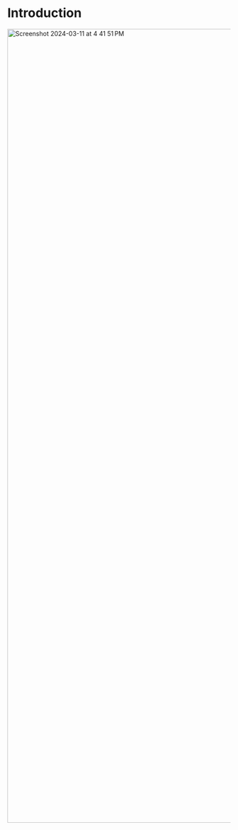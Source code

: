 # Introduction
 <img width="1792" alt="Screenshot 2024-03-11 at 4 41 51 PM" src="https://github.com/paliwalaman7/JDBC/assets/131532093/a4d1dd47-ba82-4f7d-88db-a61df6273bb8">
